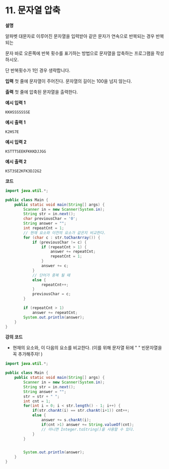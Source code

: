 # 11. 문자열 압축

**설명**

알파벳 대문자로 이루어진 문자열을 입력받아 같은 문자가 연속으로 반복되는 경우 반복되는

문자 바로 오른쪽에 반복 횟수를 표기하는 방법으로 문자열을 압축하는 프로그램을 작성하시오.

단 반복횟수가 1인 경우 생략합니다.

**입력**
첫 줄에 문자열이 주어진다. 문자열의 길이는 100을 넘지 않는다.

**출력**
첫 줄에 압축된 문자열을 출력한다.

**예시 입력 1**

```
KKHSSSSSSSE
```

**예시 출력 1**

```
K2HS7E
```

**예시 입력 2**

```
KSTTTSEEKFKKKDJJGG
```

**예시 출력 2**

```
KST3SE2KFK3DJ2G2
```

**코드**

```java
import java.util.*;

public class Main {
    public static void main(String[] args) {
        Scanner in = new Scanner(System.in);
        String str = in.next();
        char previousChar = '0';
        String answer = "";
        int repeatCnt = 1;
        // 현재 요소와 이전의 요소가 같은지 비교한다.
        for (char c : str.toCharArray()) {
            if (previousChar != c) {
                if (repeatCnt > 1) {
                    answer += repeatCnt;
                    repeatCnt = 1;
                }
                answer += c;
            }
            // 단어가 중복 될 때
            else {
                repeatCnt++;
            }
            previousChar = c;
        }

        if (repeatCnt > 1)
            answer += repeatCnt;
        System.out.println(answer);
    }
}
```

**강의 코드**

- 현재의 요소와, 이 다음의 요소를 비교한다. (이를 위해 문자열 뒤에 " " 빈문자열을 꼭 추가해주자! )

```java
import java.util.*;

public class Main {
    public static void main(String[] args) {
        Scanner in = new Scanner(System.in);
        String str = in.next();
        String answer = "";
        str = str + " ";
        int cnt = 1;
        for(int i = 0; i < str.length() - 1; i++) {
            if(str.charAt(i) == str.charAt(i+1)) cnt++;
            else {
                answer += s.charAt(i);
                if(cnt >1) answer += String.valueOf(cnt);
                // 아니면 Integer.toString()을 사용할 수 있다.
            }
        }


        System.out.println(answer);
    }
}
```
